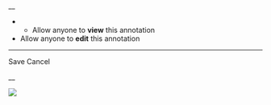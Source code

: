 __

  *   * Allow anyone to **view** this annotation
  * Allow anyone to **edit** this annotation



* * *

Save Cancel

__




![](https://bat.bing.com/action/0?ti=56018282&Ver=2&mid=e160af6a-55c7-43ae-a673-f1402c660172&sid=201ffde0635411ee902411d77b750559&vid=20202bf0635411ee9ac03f2e618b0b9f&vids=0&msclkid=N&pi=0&lg=en-US&sw=800&sh=600&sc=24&nwd=1&tl=Shortform%20%7C%2012%20Rules%20for%20Life&p=https%3A%2F%2Fwww.shortform.com%2Fapp%2Fbook%2F12-rules-for-life%2Frule-10&r=&lt=491&evt=pageLoad&sv=1&rn=421989)
